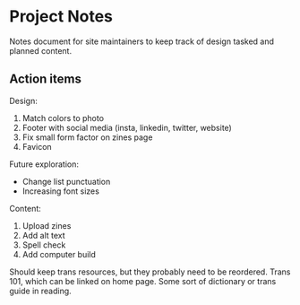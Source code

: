 # Project Notes
Notes document for site maintainers to keep track of design tasked and planned content.

## Action items
Design:
1. Match colors to photo
2. Footer with social media (insta, linkedin, twitter, website)
3. Fix small form factor on zines page
4. Favicon

Future exploration:
* Change list punctuation
* Increasing font sizes


Content:
1. Upload zines
2. Add alt text
3. Spell check
4. Add computer build

Should keep trans resources, but they probably need to be reordered.
Trans 101, which can be linked on home page. Some sort of dictionary or trans guide in reading.
